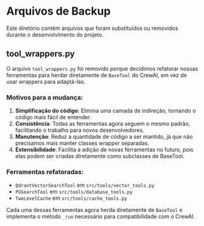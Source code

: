 # Arquivos de Backup

Este diretório contém arquivos que foram substituídos ou removidos durante o desenvolvimento do projeto.

## tool_wrappers.py

O arquivo `tool_wrappers.py` foi removido porque decidimos refatorar nossas ferramentas para herdar diretamente de `BaseTool` do CrewAI, em vez de usar wrappers para adaptá-las.

### Motivos para a mudança:

1. **Simplificação do código**: Elimina uma camada de indireção, tornando o código mais fácil de entender.
2. **Consistência**: Todas as ferramentas agora seguem o mesmo padrão, facilitando o trabalho para novos desenvolvedores.
3. **Manutenção**: Reduz a quantidade de código a ser mantido, já que não precisamos mais manter classes wrapper separadas.
4. **Extensibilidade**: Facilita a adição de novas ferramentas no futuro, pois elas podem ser criadas diretamente como subclasses de BaseTool.

### Ferramentas refatoradas:

- `QdrantVectorSearchTool` em `src/tools/vector_tools.py`
- `PGSearchTool` em `src/tools/database_tools.py`
- `TwoLevelCache` em `src/tools/cache_tools.py`

Cada uma dessas ferramentas agora herda diretamente de `BaseTool` e implementa o método `_run` necessário para compatibilidade com o CrewAI.
